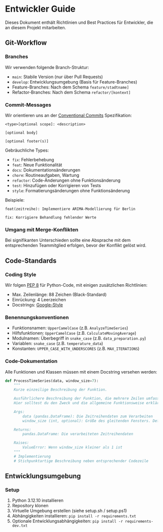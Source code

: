 # Entwickler Guide

Dieses Dokument enthält Richtlinien und Best Practices für Entwickler, die an diesem Projekt mitarbeiten.

## Git-Workflow

### Branches

Wir verwenden folgende Branch-Struktur:
- `main`: Stabile Version (nur über Pull Requests)
- `develop`: Entwicklungsumgebung (Basis für Feature-Branches)
- Feature-Branches: Nach dem Schema `feature/stadtname]`
- Refactor-Branches: Nach dem Schema `refactor/[kontext]`

### Commit-Messages

Wir orientieren uns an der [Conventional Commits](https://www.conventionalcommits.org/en/v1.0.0/) Spezifikation:

```
<type>[optional scope]: <description>

[optional body]

[optional footer(s)]
```

Gebräuchliche Types:
- `fix`: Fehlerbehebung
- `feat`: Neue Funktionalität
- `docs`: Dokumentationsänderungen
- `chore`: Routineaufgaben, Wartung
- `refactor`: Code-Änderungen ohne Funktionsänderung
- `test`: Hinzufügen oder Korrigieren von Tests
- `style`: Formatierungsänderungen ohne Funktionsänderung

Beispiele:
```
feat(zeitreihe): Implementiere ARIMA-Modellierung für Berlin

fix: Korrigiere Behandlung fehlender Werte
```

### Umgang mit Merge-Konflikten

Bei signifikanten Unterschieden sollte eine Absprache mit dem entsprechenden Teammitglied erfolgen, bevor der Konflikt gelöst wird.

## Code-Standards

### Coding Style

Wir folgen [PEP 8](https://peps.python.org/pep-0008/) für Python-Code, mit einigen zusätzlichen Richtlinien:
- Max. Zeilenlänge: 88 Zeichen (Black-Standard)
- Einrückung: 4 Leerzeichen
- Docstrings: [Google-Style](https://google.github.io/styleguide/pyguide.html#38-comments-and-docstrings)

### Benennungskonventionen

- Funktionsnamen: `UpperCamelCase` (z.B. `AnalyzeTimeSeries`)
- Hilfsfunktionen: `UpperCamelCase` (z.B. `CalculateMovingAverage`)
- Modulnamen: Überbegriff in `snake_case` (z.B. `data_preparation.py`)
- Variablen: `snake_case` (z.B. `temperature_data`)
- Konstanten: `UPPER_CASE_WITH_UNDERSCORES` (z.B. `MAX_ITERATIONS`)

### Code-Dokumentation

Alle Funktionen und Klassen müssen mit einem Docstring versehen werden:

```python
def ProcessTimeSeries(data, window_size=7):
    """
    Kurze einzeilige Beschreibung der Funktion.

    Ausführlichere Beschreibung der Funktion, die mehrere Zeilen umfassen kann.
    Hier solltest du den Zweck und die allgemeine Funktionsweise erklären.

    Args:
        data (pandas.DataFrame): Die Zeitreihendaten zum Verarbeiten
        window_size (int, optional): Größe des gleitenden Fensters. Default ist 7.

    Returns:
        pandas.DataFrame: Die verarbeiteten Zeitreihendaten

    Raises:
        ValueError: Wenn window_size kleiner als 1 ist
    """
    # Implementierung
    # Stichpunktartige Beschreibung neben entsprechender Codezeile
```

## Entwicklungsumgebung

### Setup

1. Python 3.12.10 installieren
2. Repository klonen
3. Virtuelle Umgebung erstellen (siehe setup.sh / setup.ps1)
4. Abhängigkeiten installieren: `pip install -r requirements.txt`
5. Optionale Entwicklungsabhängigkeiten: `pip install -r requirements-dev.txt`

